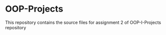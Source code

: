 # OOP-Projects
This repository contains the source files for assignment 2 of OOP-I-Projects repository 
